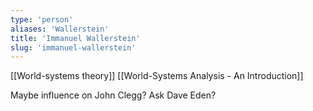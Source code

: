 ```yaml
---
type: 'person'
aliases: 'Wallerstein'
title: 'Immanuel Wallerstein'
slug: 'immanuel-wallerstein'
---
```


[[World-systems theory]]
[[World-Systems Analysis - An Introduction]]

Maybe influence on John Clegg? Ask Dave Eden?